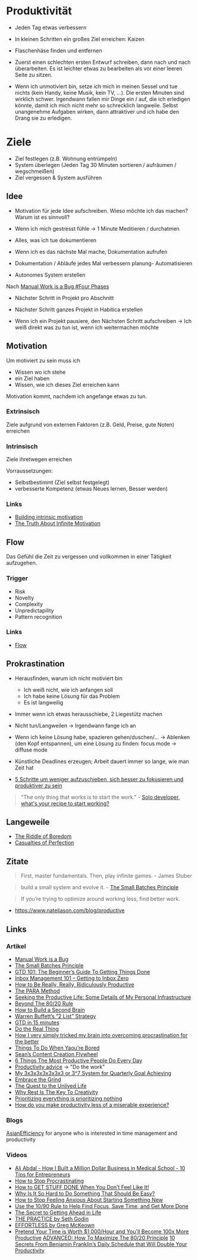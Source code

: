 # Produktivität

- Jeden Tag etwas verbessern
- In kleinen Schritten ein großes Ziel erreichen: Kaizen
- Flaschenhäse finden und entfernen

- Zuerst einen schlechten ersten Entwurf schreiben, dann nach und nach überarbeiten. Es ist leichter etwas zu bearbeiten als vor einer leeren Seite zu sitzen.

- Wenn ich unmotiviert bin, setze ich mich in meinen Sessel und tue nichts (kein Handy, keine Musik, kein TV, ...). Die ersten Minuten sind wirklich schwer. Irgendwann fallen mir Dinge ein / auf, die ich erledigen könnte, damit ich mich nicht mehr so schrecklich langweile. Selbst unangenehme Aufgaben wirken, dann attraktiver und ich habe den Drang sie zu erledigen.

# Ziele

- Ziel festlegen (z.B. Wohnung entrümpeln)
- System überlegen (Jeden Tag 30 Minuten sortieren / aufräumen / wegschmeißen)
- Ziel vergessen & System ausführen

## Idee

- Motivation für jede Idee aufschreiben. Wieso möchte ich das machen? Warum ist es sinnvoll?
- Wenn ich mich gestresst fühle -> 1 Minute Meditieren / durchatmen

- Alles, was ich tue dokumentieren
- Wenn ich es das nächste Mal mache, Dokumentation aufrufen
- Dokumentation / Abläufe jedes Mal verbessern
planung- Automatisieren
- Autonomes System erstellen

Nach [Manual Work is a Bug #Four Phases](https://queue.acm.org/detail.cfm?id=3197520)

- Nächster Schritt in Projekt pro Abschnitt
- Nächster Schritt ganzes Projekt in Habitica erstellen

- Wenn ich ein Projekt pausiere, den Nächsten Schritt aufschreiben -> Ich weiß direkt was zu tun ist, wenn ich weitermachen möchte

## Motivation

Um motiviert zu sein muss ich
- Wissen wo ich stehe
- ein Ziel haben
- Wissen, wie ich dieses Ziel erreichen kann

Motivation kommt, nachdem ich angefange etwas zu tun.

### Extrinsisch

Ziele aufgrund von externen Faktoren (z.B. Geld, Preise, gute Noten) erreichen

### Intrinsisch

Ziele ihretwegen erreichen

Vorraussetzungen:
- Selbstbestimmt (Ziel selbst festgelegt)
- verbesserte Kompetenz (etwas Neues lernen, Besser werden)

### Links

- [Building intrinsic motivation](https://nesslabs.com/intrinsic-motivation-3)
- [The Truth About Infinite Motivation](https://www.youtube.com/watch?v=uFAlRKjexSg)

## Flow

Das Gefühl die Zeit zu vergessen und vollkommen in einer Tätigkeit aufzugehen.

### Trigger

- Risk 
- Novelty
- Complexity
- Unpredictapility
- Pattern recognition

### Links 

- [Flow](https://de.wikipedia.org/wiki/Flow_(Psychologie))

## Prokrastination

- Herausfinden, warum ich nicht motiviert bin
    + Ich weiß nicht, wie ich anfangen soll
    + Ich habe keine Lösung für das Problem
    + Es ist langweilig
- Immer wenn ich etwas herausschiebe, 2 Liegestütz machen
- Nicht tun/Langweilen -> Irgendwann fange ich an
- Wenn ich keine Lösung habe, spazieren gehen/duschen/... -> Ablenken (den Kopf entspannen), um eine Lösung zu finden: focus mode -> diffuse mode
- Künstliche Deadlines erzeugen; Arbeit dauert immer so lange, wie man Zeit hat 

- [5 Schritte um weniger aufzuschieben, sich besser zu fokusieren und produktiver zu sein](https://www.youtube.com/watch?v=N60bMFqkcpU)

> "The only thing that works is to start the work." - [Solo developer, what's your recipe to start working?](https://news.ycombinator.com/item?id=26747318)

## Langeweile

- [The Riddle of Boredom](https://moretothat.com/the-riddle-of-boredom/)
- [Casualties of Perfection
](https://www.collaborativefund.com/blog/inefficient/?utm_source=feedburner&utm_medium=feed&utm_campaign=Feed%3A+collabfund+%28Collaborative+Fund%29)

## Zitate

> First, master fundamentals. Then, play infinite games. - James Stuber

> build a small system and evolve it. - [The Small Batches Principle](https://queue.acm.org/detail.cfm?id=2945077)

> If you’re trying to optimize around working less, find better work.
- https://www.nateliason.com/blog/productive

## Links

### Artikel

- [Manual Work is a Bug](https://queue.acm.org/detail.cfm?id=3197520)
- [The Small Batches Principle](https://queue.acm.org/detail.cfm?id=2945077)
- [GTD 101: The Beginner’s Guide To Getting Things Done](http://www.asianefficiency.com/task-management/gtd-intro/)
- [Inbox Management 101 – Getting to Inbox Zero](http://www.asianefficiency.com/email-management/inbox-zero-101/)
- [How to Be Really, Really, Ridiculously Productive](https://www.nateliason.com/blog/productive)
- [The PARA Method](https://praxis.fortelabs.co/the-p-a-r-a-method-a-universal-system-for-organizing-digital-information-75a9da8bfb37/)
- [Seeking the Productive Life: Some Details of My Personal Infrastructure](https://writings.stephenwolfram.com/2019/02/seeking-the-productive-life-some-details-of-my-personal-infrastructure/)
- [Beyond The 80/20 Rule](https://www.fastcompany.com/3069049/beyond-the-80-20-rule-this-formula-might-make-you-rethink-time-management)
- [How to Build a Second Brain](https://illustrated.dev/secondbrain1)
- [Warren Buffett’s “2 List” Strategy](https://jamesclear.com/buffett-focus)
- [GTD in 15 minutes](https://hamberg.no/gtd/)
- [Do the Real Thing](https://www.scotthyoung.com/blog/2020/05/04/do-the-real-thing/)
- [How I very simply tricked my brain into overcoming procrastination for the better](https://www.reddit.com/r/productivity/comments/ini5ca/how_i_very_simply_tricked_my_brain_into/?utm_source=share&utm_medium=ios_app&utm_name=iossmf)
- [Things To Do When Yaou’re Bored](https://www.tripofalifestyle.com/perspective/what-to-do-when-youre-bored/)
- [Sean’s Content Creation Flywheel](https://getpocket.com/redirect?url=https%3A%2F%2Fseanwes.com%2F2020%2Fseans-content-creation-flywheel%2F)
- [6 Things The Most Productive People Do Every Day](https://www.bakadesuyo.com/2020/11/productive-people/)
- [Productivity advice](https://www.spakhm.com/p/productivity-advice) -> "Do the work"
- [My 3x3x3x3x3x3x3 or 3^7 System for Quarterly Goal Achieving](https://www.reddit.com/r/productivity/comments/mmqtmg/my_3x3x3x3x3x3x3_or_37_system_for_quarterly_goal/)
- [Embrace the Grind](https://jacobian.org/2021/apr/7/embrace-the-grind/)
- [The Quest to the Unlived Life](https://moretothat.com/the-quest-to-the-unlived-life/)
- [Why Rest Is The Key To Creativity](https://apurplelife.com/2021/06/22/why-rest-is-the-key-to-creativity/)
- [Prioritizing everything is prioritizing nothing](https://blog.drgriffin.com.au/posts/2021-07-12-prioritizing-everything-is-prioritizing-nothing.html)
- [How do you make productivity less of a miserable experience?](https://qr.ae/pGOLzK)

### Blogs

[AsianEfficiency](http://www.asianefficiency.com/)
for anyone who is interested in time management and productivity

### Videos

- [Ali Abdal - How I Built a Million Dollar Business in Medical School - 10 Tips for Entrepreneurs](https://www.youtube.com/watch?v=80rugVXQzes)
- [How to Stop Procrastinating](https://www.youtube.com/watch?v=km4pOGd_lHw&feature=share)
- [How to GET STUFF DONE When You Don’t Feel Like It!](https://www.youtube.com/watch?v=GuYUlIDFDO0)
- [Why Is It So Hard to Do Something That Should Be Easy?](https://www.youtube.com/watch?v=Uo08uS904Rg)
- [How to Stop Feeling Anxious About Starting Something New](https://www.youtube.com/watch?v=ueES9WiG72U)
- [Use the 10/90 Rule to Help Find Focus, Save Time, and Get More Done](https://www.youtube.com/watch?v=FiZnDqaiIYU)
- [The Secret to Getting Ahead in Life](https://www.youtube.com/watch?v=XbUr8Dx2yjU)
- [THE PRACTICE by Seth Godin](https://www.youtube.com/watch?v=1Zh4x8lPbnM)
- [EFFORTLESS by Greg McKeown](https://www.youtube.com/watch?v=qrAs1nbhhos)
- [Pretend Your Time is Worth $1,000/Hour and You'll Become 100x More Productive](https://www.youtube.com/watch?v=6J9a_6x44Zg)
[ADVANCED: How To Maximize The 80/20 Principle](https://www.youtube.com/watch?v=X0srpSdvktc)
[10 Secrets From Benjamin Franklin’s Daily Schedule that Will Double Your Productivity](https://www.youtube.com/watch?v=gL5qJece-Sw)
